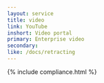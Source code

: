 ```yaml
---
layout: service
title: video
link: YouTube
inshort: Video portal
primary: Enterprise video
secondary: 
like: /docs/retracting
---
```


{% include compliance.html %}